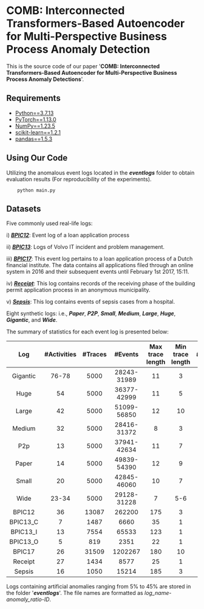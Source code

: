 # COMB: Interconnected Transformers-Based Autoencoder for Multi-Perspective Business Process Anomaly Detection

This is the source code of our paper '**COMB: Interconnected Transformers-Based Autoencoder for Multi-Perspective Business Process Anomaly Detections**'.

## Requirements
- [Python==3.7.13](https://pytorch.org)
- [PyTorch==1.13.0](https://pytorch.org)
- [NumPy==1.23.5](https://numpy.org)
- [scikit-learn==1.2.1](https://scikit-learn.org)
- [pandas==1.5.3](https://pandas.pydata.org/)

## Using Our Code
Utilizing the anomalous event logs located in the _**eventlogs**_ folder to obtain evaluation results (For
  reproducibility of the experiments).
```
    python main.py 
```

## Datasets

Five commonly used real-life logs:

i) **_[BPIC12](https://doi.org/10.4121/uuid:3926db30-f712-4394-aebc-75976070e91f)_**: Event log of a loan application process

ii) **_[BPIC13](https://doi.org/10.4121/uuid:a7ce5c55-03a7-4583-b855-98b86e1a2b07)_**: Logs of Volvo IT incident and problem management.

iii)  **_[BPIC17](https://doi.org/10.4121/uuid:5f3067df-f10b-45da-b98b-86ae4c7a310b)_**: This event log pertains to a loan application process of a Dutch financial institute. The data
contains all applications filed through an online system in 2016 and their subsequent events until February 1st 2017, 15:11.


iv)  **_[Receipt](https://doi.org/10.4121/12709127.v2)_**: This log contains records of the receiving phase of the building permit application process in an
anonymous municipality.

v)  **_[Sepsis](https://doi.org/10.4121/uuid:915d2bfb-7e84-49ad-a286-dc35f063a460)_**: This log contains events of sepsis cases from a hospital.

Eight synthetic logs: i.e., **_Paper_**,  _**P2P**_, **_Small_**, **_Medium_**, **_Large_**, **_Huge_**, **_Gigantic_**,
and **_Wide_**.

The summary of statistics for each event log is presented below:

|     Log     | #Activities | #Traces |   #Events   | Max trace length | Min trace length | #Attributes | #Attribute values |
|:-----------:|:-----------:|:-------:|:-----------:|:----------------:|:----------------:|:-----------:|:-----------------:|
|  Gigantic   |    76-78    |  5000   | 28243-31989 |        11        |        3         |     1-4     |      70-363       |
|    Huge     |     54      |  5000   | 36377-42999 |        11        |        5         |     1-4     |      69-340       |
|    Large    |     42      |  5000   | 51099-56850 |        12        |        10        |     1-4     |      68-292       |
|   Medium    |     32      |  5000   | 28416-31372 |        8         |        3         |     1-4     |      66-276       |
|     P2p     |     13      |  5000   | 37941-42634 |        11        |        7         |     1-4     |      39-146       |
|    Paper    |     14      |  5000   | 49839-54390 |        12        |        9         |     1-4     |      36-128       |
|    Small    |     20      |  5000   | 42845-46060 |        10        |        7         |     1-4     |      39-144       |
|    Wide     |    23-34    |  5000   | 29128-31228 |        7         |       5-6        |     1-4     |      53-264       |
|   BPIC12   |     36      |  13087  |   262200    |       175        |        3         |      0      |         0         |
| BPIC13\_C  |      7      |  1487   |    6660     |        35        |        1         |      4      |        638        |
| BPIC13\_I  |     13      |  7554   |    65533    |       123        |        1         |      4      |       2144        |
| BPIC13\_O  |      5      |   819   |    2351     |        22        |        1         |      2      |        251        |
|   BPIC17   |     26      |  31509  |   1202267   |       180        |        10        |      1      |        149        |
|  Receipt   |     27      |  1434   |    8577     |        25        |        1         |      2      |        58         |
|   Sepsis   |     16      |  1050   |    15214    |       185        |        3         |      1      |        26         |

Logs containing artificial anomalies ranging from 5% to 45% are stored in the folder '**_eventlogs_**'. The file names
are formatted as _log_name_-_anomaly_ratio_-_ID_.
